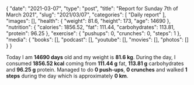{
    "date": "2021-03-07",
    "type": "post",
    "title": "Report for Sunday 7th of March 2021",
    "slug": "2021\/03\/07",
    "categories": [
        "Daily report"
    ],
    "images": [],
    "health": {
        "weight": 81.6,
        "height": 173,
        "age": 14690
    },
    "nutrition": {
        "calories": 1856.52,
        "fat": 111.44,
        "carbohydrates": 113.81,
        "protein": 96.25
    },
    "exercise": {
        "pushups": 0,
        "crunches": 0,
        "steps": 1
    },
    "media": {
        "books": [],
        "podcast": [],
        "youtube": [],
        "movies": [],
        "photos": []
    }
}

Today I am <strong>14690 days</strong> old and my weight is <strong>81.6 kg</strong>. During the day, I consumed <strong>1856.52 kcal</strong> coming from <strong>111.44 g</strong> fat, <strong>113.81 g</strong> carbohydrates and <strong>96.25 g</strong> protein. Managed to do <strong>0 push-ups</strong>, <strong>0 crunches</strong> and walked <strong>1 steps</strong> during the day which is approximately <strong>0 km</strong>.